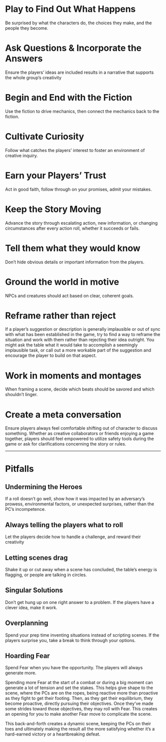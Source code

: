 # Play to Find Out What Happens
Be surprised by what the characters do, the choices they make, and the people they become.
# Ask Questions & Incorporate the Answers
Ensure the players’ ideas are included results in a narrative that supports the whole group’s creativity
# Begin and End with the Fiction
Use the fiction to drive mechanics, then connect the mechanics back to the fiction.
# Cultivate Curiosity
Follow what catches the players’ interest to foster an environment of creative inquiry.
# Earn your Players’ Trust
Act in good faith, follow through on your promises, admit your mistakes.
# Keep the Story Moving
Advance the story through escalating action, new information, or changing circumstances after every action roll, whether it succeeds or fails.
# Tell them what they would know
Don’t hide obvious details or important information from the players.
# Ground the world in motive
NPCs and creatures should act based on clear, coherent goals. 
# Reframe rather than reject
If a player’s suggestion or description is generally implausible or out of sync with what has been established in the game, try to find a way to reframe the situation and work with them rather than rejecting their idea outright. You might ask the table what it would take to accomplish a seemingly implausible task, or call out a more workable part of the suggestion and encourage the player to build on that aspect.
# Work in moments and montages
When framing a scene, decide which beats should be savored and which shouldn’t linger.
# Create a meta conversation
Ensure players always feel comfortable shifting out of character to discuss something. Whether as creative collaborators or friends enjoying a game together, players should feel empowered to utilize safety tools during the game or ask for clarifications concerning the story or rules.

***
# Pitfalls

## Undermining the Heroes
If a roll doesn’t go well, show how it was impacted by an adversary’s prowess, environmental factors, or unexpected surprises, rather than the PC’s incompetence.
## Always telling the players what to roll
Let the players decide how to handle a challenge, and reward their creativity
## Letting scenes drag
Shake it up or cut away when a scene has concluded, the table’s energy is flagging, or people are talking in circles.
## Singular Solutions
Don’t get hung up on one right answer to a problem. If the players have a clever idea, make it work.
## Overplanning
Spend your prep time inventing situations instead of scripting scenes. If the players surprise you, take a break to think through your options.
## Hoarding Fear
Spend Fear when you have the opportunity. The players will always generate more.

Spending more Fear at the start of a combat or during a big moment can generate a lot of tension and set the stakes. This helps give shape to the scene, where the PCs are on the ropes, being reactive more than proactive as they fight to get their footing. Then, as they get their equilibrium, they become proactive, directly pursuing their objectives. Once they’ve made some strides toward those objectives, they may roll with Fear. This creates an opening for you to make another Fear move to complicate the scene.

This back-and-forth creates a dynamic scene, keeping the PCs on their toes and ultimately making the result all the more satisfying whether it’s a hard-earned victory or a heartbreaking defeat.